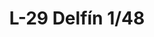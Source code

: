 ---
title: "L-29 Delfín  1/48"
price: 2750.00 
desc: "WEEKEND EDITION, L-29 Delfín  1/48, razmera: 1/48"
img_path: "/assets/img/8464.jpg"
brand: AMMO
available: true
special_offer: false
new: false
soon: false
cat: "Plasticne-Makete"
subcat: "PM-EDUARD"
subsubcat: ""
---